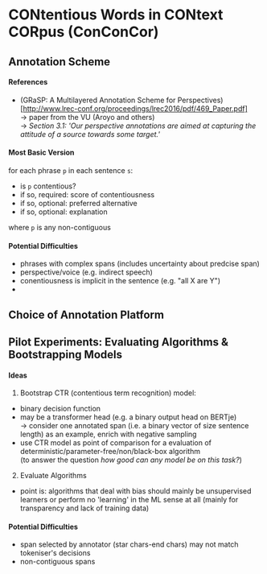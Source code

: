 # CONtentious Words in CONtext CORpus (ConConCor)



## Annotation Scheme

#### References

 - (GRaSP: A Multilayered Annotation Scheme for Perspectives)[http://www.lrec-conf.org/proceedings/lrec2016/pdf/469_Paper.pdf]  
   -> paper from the VU (Aroyo and others)  
   -> *Section 3.1: 'Our perspective annotations are aimed at capturing the attitude of a source towards some target.'*




#### Most Basic Version

for each phrase `p` in each sentence `s`:
  - is `p` contentious?
  - if so, required: score of contentiousness
  - if so, optional: preferred alternative
  - if so, optional: explanation

where `p` is any non-contiguous



#### Potential Difficulties

 - phrases with complex spans (includes uncertainty about predcise span)
 - perspective/voice (e.g. indirect speech)
 - conentiousness is implicit in the sentence (e.g. "all X are Y")
 -  




## Choice of Annotation Platform





## Pilot Experiments: Evaluating Algorithms & Bootstrapping Models


#### Ideas

 1. Bootstrap CTR (contentious term recognition) model:  
   - binary decision function 
   - may be a transformer head (e.g. a binary output head on BERTje)  
     -> consider one annotated span (i.e. a binary vector of size sentence length) as an example, enrich with negative sampling
   - use CTR model as point of comparison for a evaluation of deterministic/parameter-free/non/black-box algorithm  
     (to answer the question _how good can any model be on this task?_)
 
 2. Evaluate Algorithms
   - point is: algorithms that deal with bias should mainly be unsupervised learners or perform no 'learning' in the ML sense at all (mainly for transparency and lack of training data) 


#### Potential Difficulties

 - span selected by annotator (star chars-end chars) may not match tokeniser's decisions
 - non-contiguous spans 




